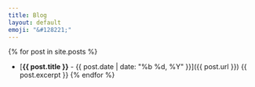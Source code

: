 ```yaml
---
title: Blog
layout: default
emoji: "&#128221;"
---
```

{% for post in site.posts %}
* [**{{ post.title }}**<span> - </span>{{ post.date | date: "%b %d, %Y" }}]({{ post.url }})
   {{ post.excerpt }}
{% endfor %}
